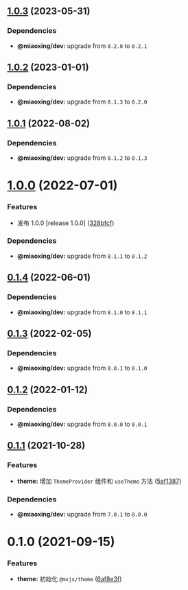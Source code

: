 ## [1.0.3](https://github.com/miaoxing/mxjs-theme/compare/v1.0.2...v1.0.3) (2023-05-31)





### Dependencies

* **@miaoxing/dev:** upgrade from `8.2.0` to `8.2.1`

## [1.0.2](https://github.com/miaoxing/mxjs-theme/compare/v1.0.1...v1.0.2) (2023-01-01)





### Dependencies

* **@miaoxing/dev:** upgrade from `8.1.3` to `8.2.0`

## [1.0.1](https://github.com/miaoxing/mxjs-theme/compare/v1.0.0...v1.0.1) (2022-08-02)





### Dependencies

* **@miaoxing/dev:** upgrade from `8.1.2` to `8.1.3`

# [1.0.0](https://github.com/miaoxing/mxjs-theme/compare/v0.1.4...v1.0.0) (2022-07-01)


### Features

* 发布 1.0.0 [release 1.0.0] ([328bfcf](https://github.com/miaoxing/mxjs-theme/commit/328bfcf7655dececb1a000b25a46d77fce7bc0e1))





### Dependencies

* **@miaoxing/dev:** upgrade from `8.1.1` to `8.1.2`

## [0.1.4](https://github.com/miaoxing/mxjs-theme/compare/v0.1.3...v0.1.4) (2022-06-01)





### Dependencies

* **@miaoxing/dev:** upgrade from `8.1.0` to `8.1.1`

## [0.1.3](https://github.com/miaoxing/mxjs-theme/compare/v0.1.2...v0.1.3) (2022-02-05)





### Dependencies

* **@miaoxing/dev:** upgrade from `8.0.1` to `8.1.0`

## [0.1.2](https://github.com/miaoxing/mxjs-theme/compare/v0.1.1...v0.1.2) (2022-01-12)





### Dependencies

* **@miaoxing/dev:** upgrade from `8.0.0` to `8.0.1`

## [0.1.1](https://github.com/miaoxing/mxjs-theme/compare/v0.1.0...v0.1.1) (2021-10-28)


### Features

* **theme:** 增加 `ThemeProvider` 组件和 `useTheme` 方法 ([5af1387](https://github.com/miaoxing/mxjs-theme/commit/5af1387b5a309d3b2da26eef4aa43b44efb5ca77))





### Dependencies

* **@miaoxing/dev:** upgrade from `7.0.1` to `8.0.0`

# 0.1.0 (2021-09-15)


### Features

* **theme:** 初始化 `@mxjs/theme` ([6af8e3f](https://github.com/miaoxing/mxjs-theme/commit/6af8e3f8885f0e8e7eb3701c9762ac21c317e019))
